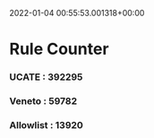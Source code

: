 2022-01-04 00:55:53.001318+00:00
# Rule Counter 
 ### UCATE : 392295

 ### Veneto : 59782

 ### Allowlist : 13920